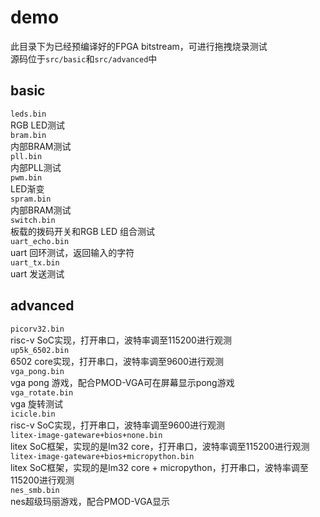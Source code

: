 # demo
此目录下为已经预编译好的FPGA bitstream，可进行拖拽烧录测试  
源码位于`src/basic`和`src/advanced`中

## basic
`leds.bin`  
  RGB LED测试  
`bram.bin`  
内部BRAM测试  
`pll.bin`  
内部PLL测试  
`pwm.bin`  
LED渐变  
`spram.bin`  
内部BRAM测试  
`switch.bin`  
板载的拨码开关和RGB LED 组合测试  
`uart_echo.bin`  
uart 回环测试，返回输入的字符  
`uart_tx.bin`  
uart 发送测试
## advanced
`picorv32.bin`   
risc-v SoC实现，打开串口，波特率调至115200进行观测  
`up5k_6502.bin`  
6502 core实现，打开串口，波特率调至9600进行观测  
`vga_pong.bin`  
vga pong 游戏，配合PMOD-VGA可在屏幕显示pong游戏  
`vga_rotate.bin`  
vga 旋转测试  
`icicle.bin`  
risc-v SoC实现，打开串口，波特率调至9600进行观测  
`litex-image-gateware+bios+none.bin`  
litex SoC框架，实现的是lm32 core，打开串口，波特率调至115200进行观测  
`litex-image-gateware+bios+micropython.bin`  
litex SoC框架，实现的是lm32 core + micropython，打开串口，波特率调至115200进行观测  
`nes_smb.bin`  
nes超级玛丽游戏，配合PMOD-VGA显示  
